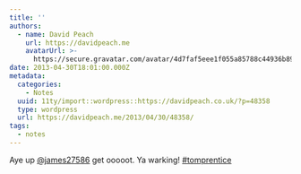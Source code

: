 ```yaml
---
title: ''
authors:
  - name: David Peach
    url: https://davidpeach.me
    avatarUrl: >-
      https://secure.gravatar.com/avatar/4d7faf5eee1f055a85788c44936b8995eaab6dfb004e7854ec747ccb272e91ee?s=96&d=mm&r=g
date: 2013-04-30T18:01:00.000Z
metadata:
  categories:
    - Notes
  uuid: 11ty/import::wordpress::https://davidpeach.co.uk/?p=48358
  type: wordpress
  url: https://davidpeach.me/2013/04/30/48358/
tags:
  - notes
---
```

Aye up [@james27586](https://twitter.com/james27586) get ooooot. Ya warking! [#tomprentice](https://twitter.com/search?q=%23tomprentice)